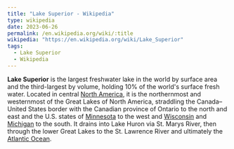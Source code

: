 ```yaml
---
title: "Lake Superior - Wikipedia"
type: wikipedia
date: 2023-06-26
permalink: /en.wikipedia.org/wiki/:title
wikipedia: "https://en.wikipedia.org/wiki/Lake_Superior"
tags:
  - Lake Superior
  - Wikipedia
---
```

**Lake Superior** is the largest freshwater lake in the world by surface area and the third-largest by volume, holding 10% of the world's surface fresh water. Located in central [North America](/en.wikipedia.org/wiki/North_America), it is the northernmost and westernmost of the Great Lakes of North America, straddling the Canada–United States border with the Canadian province of Ontario to the north and east and the U.S. states of [Minnesota](/en.wikipedia.org/wiki/Minnesota) to the west and [Wisconsin](/en.wikipedia.org/wiki/Wisconsin) and [Michigan](/en.wikipedia.org/wiki/Michigan) to the south. It drains into Lake Huron via St. Marys River, then through the lower Great Lakes to the St. Lawrence River and ultimately the [Atlantic Ocean](/en.wikipedia.org/wiki/Atlantic_Ocean).